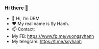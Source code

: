 ### Hi there 👋

- 👋 Hi, I’m DRM
- ❤️ My real name is Sy Hanh.
- 📫 Contact:
- My FB: https://www.fb.me/vuongsyhanh
- My telegram: https://t.me/ssyhanh
<!---
dimpDEV/dimpDEV is a ✨ special ✨ repository because its `README.md` (this file) appears on your GitHub profile.
You can click the Preview link to take a look at your changes.
--->
